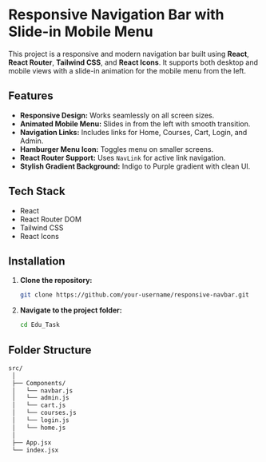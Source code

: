 # Responsive Navigation Bar with Slide-in Mobile Menu

This project is a responsive and modern navigation bar built using **React**, **React Router**, **Tailwind CSS**, and **React Icons**. It supports both desktop and mobile views with a slide-in animation for the mobile menu from the left.

## Features

- **Responsive Design:** Works seamlessly on all screen sizes.
- **Animated Mobile Menu:** Slides in from the left with smooth transition.
- **Navigation Links:** Includes links for Home, Courses, Cart, Login, and Admin.
- **Hamburger Menu Icon:** Toggles menu on smaller screens.
- **React Router Support:** Uses `NavLink` for active link navigation.
- **Stylish Gradient Background:** Indigo to Purple gradient with clean UI.

## Tech Stack

- React
- React Router DOM
- Tailwind CSS
- React Icons

## Installation

1. **Clone the repository:**
   ```bash
   git clone https://github.com/your-username/responsive-navbar.git
   ```
2. **Navigate to the project folder:**
   ```bash
   cd Edu_Task
   ```
## Folder Structure
   ```bash
   src/
    │
    ├── Components/
    │   └── navbar.js
    │   └── admin.js
    │   └── cart.js
    │   └── courses.js
    │   └── login.js
    │   └── home.js
    │
    ├── App.jsx
    └── index.jsx
   ```



